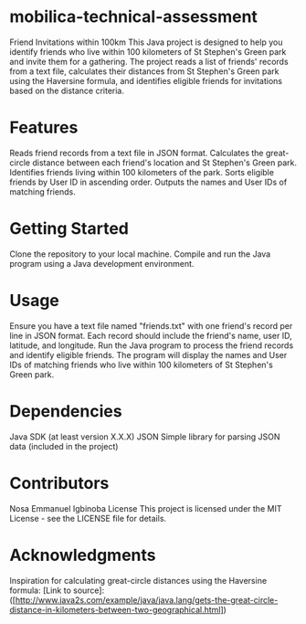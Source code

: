# mobilica-technical-assessment

Friend Invitations within 100km
This Java project is designed to help you identify friends who live within 100 kilometers of St Stephen's Green park and invite them for a gathering. The project reads a list of friends' records from a text file, calculates their distances from St Stephen's Green park using the Haversine formula, and identifies eligible friends for invitations based on the distance criteria.

# Features
Reads friend records from a text file in JSON format.
Calculates the great-circle distance between each friend's location and St Stephen's Green park.
Identifies friends living within 100 kilometers of the park.
Sorts eligible friends by User ID in ascending order.
Outputs the names and User IDs of matching friends.

# Getting Started
Clone the repository to your local machine.
Compile and run the Java program using a Java development environment.

# Usage
Ensure you have a text file named "friends.txt" with one friend's record per line in JSON format. Each record should include the friend's name, user ID, latitude, and longitude.
Run the Java program to process the friend records and identify eligible friends.
The program will display the names and User IDs of matching friends who live within 100 kilometers of St Stephen's Green park.

# Dependencies
Java SDK (at least version X.X.X)
JSON Simple library for parsing JSON data (included in the project)

# Contributors
Nosa Emmanuel Igbinoba 
License
This project is licensed under the MIT License - see the LICENSE file for details.

# Acknowledgments
Inspiration for calculating great-circle distances using the Haversine formula: 
[Link to source]: ([http://www.java2s.com/example/java/java.lang/gets-the-great-circle-distance-in-kilometers-between-two-geographical.html])
